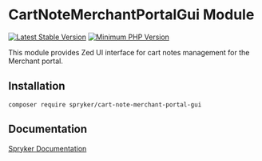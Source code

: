 # CartNoteMerchantPortalGui Module
[![Latest Stable Version](https://poser.pugx.org/spryker/cart-note-merchant-portal-gui/v/stable.svg)](https://packagist.org/packages/spryker/cart-note-merchant-portal-gui)
[![Minimum PHP Version](https://img.shields.io/badge/php-%3E%3D%208.1-8892BF.svg)](https://php.net/)

This module provides Zed UI interface for cart notes management for the Merchant portal.

## Installation

```
composer require spryker/cart-note-merchant-portal-gui
```

## Documentation

[Spryker Documentation](https://docs.spryker.com)
